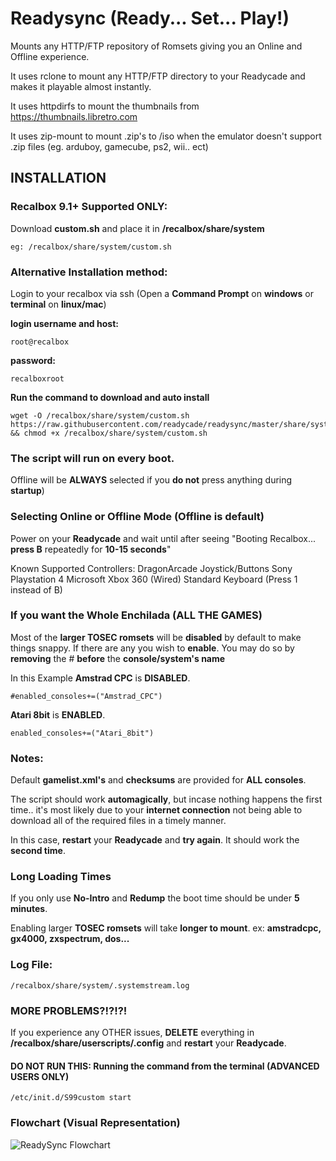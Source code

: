 

# Readysync (Ready... Set... Play!)

Mounts any HTTP/FTP repository of Romsets giving you an Online and Offline experience.

It uses rclone to mount any HTTP/FTP directory to your Readycade and makes it playable almost instantly.

It uses httpdirfs to mount the thumbnails from https://thumbnails.libretro.com

It uses zip-mount to mount .zip's to /iso when the emulator doesn't support .zip files (eg. arduboy, gamecube, ps2, wii.. ect)

## INSTALLATION

### Recalbox 9.1+ Supported ONLY:

Download **custom.sh** and place it in **/recalbox/share/system**
```
eg: /recalbox/share/system/custom.sh
```

### Alternative Installation method:

Login to your recalbox via ssh (Open a **Command Prompt** on **windows** or **terminal** on **linux/mac**)

**login username and host:**
```
root@recalbox
```
**password:**
```
recalboxroot
```
**Run the command to download and auto install**
```
wget -O /recalbox/share/system/custom.sh https://raw.githubusercontent.com/readycade/readysync/master/share/system/custom.sh && chmod +x /recalbox/share/system/custom.sh
```

### The script will run on **every boot**.
Offline will be **ALWAYS** selected if you **do not** press anything during **startup**)

### Selecting Online or Offline Mode (**Offline** is default)
Power on your **Readycade** and wait until after seeing "Booting Recalbox... **press B** repeatedly for **10-15 seconds**"

Known Supported Controllers:
DragonArcade Joystick/Buttons
Sony Playstation 4
Microsoft Xbox 360 (Wired)
Standard Keyboard (Press 1 instead of B)

### If you want the Whole Enchilada (ALL THE GAMES)
Most of the **larger TOSEC romsets** will be **disabled** by default to make things snappy.
If there are any you wish to **enable**. You may do so by **removing** the # **before** the **console/system's name**

In this Example **Amstrad CPC** is **DISABLED**.
```
#enabled_consoles+=("Amstrad_CPC")
```
**Atari 8bit** is **ENABLED**.
```
enabled_consoles+=("Atari_8bit")
```

### Notes:
Default **gamelist.xml's** and **checksums** are provided for **ALL consoles**.

The script should work **automagically**, but incase nothing happens the first time.. it's most likely due to your **internet connection** not being able to download all of the required files in a timely manner.

In this case, **restart** your **Readycade** and **try again**. It should work the **second time**.

### Long Loading Times
If you only use **No-Intro** and **Redump** the boot time should be under **5 minutes**.

Enabling larger **TOSEC romsets** will take **longer to mount**. ex: **amstradcpc, gx4000, zxspectrum, dos...**

### Log File:
```
/recalbox/share/system/.systemstream.log
```

### MORE PROBLEMS?!?!?!
If you experience any OTHER issues, **DELETE** everything in **/recalbox/share/userscripts/.config** and **restart** your **Readycade**.

#### DO NOT RUN THIS: Running the command from the terminal (ADVANCED USERS ONLY)
```
/etc/init.d/S99custom start
```

### Flowchart (Visual Representation)
![ReadySync Flowchart](https://github.com/readycade/readysync/blob/master/ReadySync-FLOWCHART.png)
